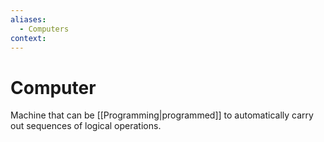 ```yaml
---
aliases:
  - Computers
context:
---
```


# Computer

Machine that can be [[Programming|programmed]] to automatically carry out sequences of logical operations.
